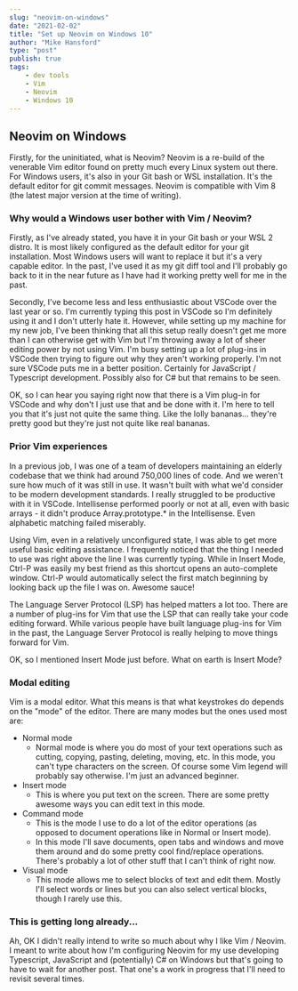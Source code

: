 ```yaml
---
slug: "neovim-on-windows"
date: "2021-02-02"
title: "Set up Neovim on Windows 10"
author: "Mike Hansford"
type: "post"
publish: true
tags:
    - dev tools
    - Vim
    - Neovim
    - Windows 10
---
```

## Neovim on Windows
Firstly, for the uninitiated, what is Neovim? Neovim is a re-build of the venerable Vim editor found on pretty much every Linux system out there. For Windows users, it's also in your Git bash or WSL installation. It's the default editor for git commit messages. Neovim is compatible with Vim 8 (the latest major version at the time of writing). 

### Why would a Windows user bother with Vim / Neovim?
Firstly, as I've already stated, you have it in your Git bash or your WSL 2 distro. It is most likely configured as the default editor for your git installation. Most Windows users will want to replace it but it's a very capable editor. In the past, I've used it as my git diff tool and I'll probably go back to it in the near future as I have had it working pretty well for me in the past.

Secondly, I've become less and less enthusiastic about VSCode over the last year or so. I'm currently typing this post in VSCode so I'm definitely using it and I don't utterly hate it. However, while setting up my machine for my new job, I've been thinking that all this setup really doesn't get me more than I can otherwise get with Vim but I'm throwing away a lot of sheer editing power by not using Vim. I'm busy setting up a lot of plug-ins in VSCode then trying to figure out why they aren't working properly. I'm not sure VSCode puts me in a better position. Certainly for JavaScript / Typescript development. Possibly also for C# but that remains to be seen.

OK, so I can hear you saying right now that there is a Vim plug-in for VSCode and why don't I just use that and be done with it. I'm here to tell you that it's just not quite the same thing. Like the lolly bananas... they're pretty good but they're just not quite like real bananas.

### Prior Vim experiences
In a previous job, I was one of a team of developers maintaining an elderly codebase that we think had around 750,000 lines of code. And we weren't sure how much of it was still in use. It wasn't built with what we'd consider to be modern development standards. I really struggled to be productive with it in VSCode. Intellisense performed poorly or not at all, even with basic arrays - it didn't produce Array.prototype.* in the Intellisense. Even alphabetic matching failed miserably. 

Using Vim, even in a relatively unconfigured state, I was able to get more useful basic editing assistance. I frequently noticed that the thing I needed to use was right above the line I was currently typing. While in Insert Mode, Ctrl-P was easily my best friend as this shortcut opens an auto-complete window. Ctrl-P would automatically select the first match beginning by looking back up the file I was on. Awesome sauce! 

The Language Server Protocol (LSP) has helped matters a lot too. There are a number of plug-ins for Vim that use the LSP that can really take your code editing forward. While various people have built language plug-ins for Vim in the past, the Language Server Protocol is really helping to move things forward for Vim.

OK, so I mentioned Insert Mode just before. What on earth is Insert Mode?

### Modal editing
Vim is a modal editor. What this means is that what keystrokes do depends on the "mode" of the editor. There are many modes but the ones used most are:
* Normal mode
    * Normal mode is where you do most of your text operations such as cutting, copying, pasting, deleting, moving, etc. In this mode, you can't type characters on the screen. Of course some Vim legend will probably say otherwise. I'm just an advanced beginner.
* Insert mode
    * This is where you put text on the screen. There are some pretty awesome ways you can edit text in this mode.
* Command mode
    * This is the mode I use to do a lot of the editor operations (as opposed to document operations like in Normal or Insert mode). 
    * In this mode I'll save documents, open tabs and windows and move them around and do some pretty cool find/replace operations. There's probably a lot of other stuff that I can't think of right now.
* Visual mode
    * This mode allows me to select blocks of text and edit them. Mostly I'll select words or lines but you can also select vertical blocks, though I rarely use this.

### This is getting long already...
Ah, OK I didn't really intend to write so much about why I like Vim / Neovim. I meant to write about how I'm configuring Neovim for my use developing Typescript, JavaScript and (potentially) C# on Windows but that's going to have to wait for another post. That one's a work in progress that I'll need to revisit several times.